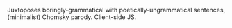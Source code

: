 Juxtoposes boringly-grammatical with poetically-ungrammatical sentences, (minimalist) Chomsky parody. Client-side JS.
